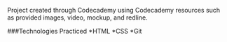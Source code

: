 Project created through Codecademy using Codecademy resources such as provided images, video, mockup, and redline.

###Technologies Practiced
*HTML
*CSS
*Git
